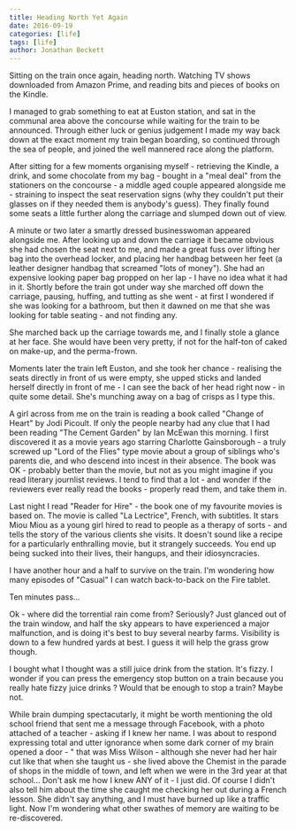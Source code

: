 ```yaml
---
title: Heading North Yet Again
date: 2016-09-19
categories: [life]
tags: [life]
author: Jonathan Beckett
---
```


Sitting on the train once again, heading north. Watching TV shows downloaded from Amazon Prime, and reading bits and pieces of books on the Kindle.

I managed to grab something to eat at Euston station, and sat in the communal area above the concourse while waiting for the train to be announced. Through either luck or genius judgement I made my way back down at the exact moment my train began boarding, so continued through the sea of people, and joined the well mannered race along the platform.

After sitting for a few moments organising myself - retrieving the Kindle, a drink, and some chocolate from my bag - bought in a "meal deal" from the stationers on the concourse - a middle aged couple appeared alongside me - straining to inspect the seat reservation signs (why they couldn't put their glasses on if they needed them is anybody's guess). They finally found some seats a little further along the carriage and slumped down out of view.

A minute or two later a smartly dressed businesswoman appeared alongside me. After looking up and down the carriage it became obvious she had chosen the seat next to me, and made a great fuss over lifting her bag into the overhead locker, and placing her handbag between her feet (a leather designer handbag that screamed "lots of money"). She had an expensive looking paper bag propped on her lap - I have no idea what it had in it. Shortly before the train got under way she marched off down the carriage, pausing, huffing, and tutting as she went - at first I wondered if she was looking for a bathroom, but then it dawned on me that she was looking for table seating - and not finding any.

She marched back up the carriage towards me, and I finally stole a glance at her face. She would have been very pretty, if not for the half-ton of caked on make-up, and the perma-frown.

Moments later the train left Euston, and she took her chance - realising the seats directly in front of us were empty, she upped sticks and landed herself directly in front of me - I can see the back of her head right now - in quite some detail. She's munching away on a bag of crisps as I type this.

A girl across from me on the train is reading a book called "Change of Heart" by Jodi Picoult. If only the people nearby had any clue that I had been reading "The Cement Garden" by Ian McEwan this morning. I first discovered it as a movie years ago starring Charlotte Gainsborough - a truly screwed up "Lord of the Flies" type movie about a group of siblings who's parents die, and who descend into incest in their absence. The book was OK - probably better than the movie, but not as you might imagine if you read literary journlist reviews. I tend to find that a lot - and wonder if the reviewers ever really read the books - properly read them, and take them in.

Last night I read "Reader for Hire" - the book one of my favourite movies is based on. The movie is called "La Lectrice", French, with subtitles. It stars Miou Miou as a young girl hired to read to people as a therapy of sorts - and tells the story of the various clients she visits. It doesn't sound like a recipe for a particularly enthralling movie, but it strangely succeeds. You end up being sucked into their lives, their hangups, and their idiosyncracies.

I have another hour and a half to survive on the train. I'm wondering how many episodes of "Casual" I can watch back-to-back on the Fire tablet.

Ten minutes pass...

Ok - where did the torrential rain come from? Seriously? Just glanced out of the train window, and half the sky appears to have experienced a major malfunction, and is doing it's best to buy several nearby farms. Visibility is down to a few hundred yards at best. I guess it will help the grass grow though.

I bought what I thought was a still juice drink from the station. It's fizzy. I wonder if you can press the emergency stop button on a train because you really hate fizzy juice drinks ? Would that be enough to stop a train? Maybe not.

While brain dumping spectacutarly, it might be worth mentioning the old school friend that sent me a message through Facebook, with a photo attached of a teacher - asking if I knew her name. I was about to respond expressing total and utter ignorance when some dark corner of my brain opened a door - " that was Miss Wilson - although she never had her hair cut like that when she taught us - she lived above the Chemist in the parade of shops in the middle of town, and left when we were in the 3rd year at that school... Don't ask me how I knew ANY of it - I just did. Of course I didn't also tell him about the time she caught me checking her out during a French lesson. She didn't say anything, and I must have burned up like a traffic light. Now I'm wondering what other swathes of memory are waiting to be re-discovered.